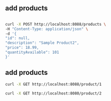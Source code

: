 ## add products

```bash

curl -X POST http://localhost:8088/products \
-H "Content-Type: application/json" \
-d '{
"id": null,
"description": "Sample Product2",
"price": 18.99,
"quantityAvailable": 101
}'

```


## add products

```bash
curl -X GET http://localhost:8088/product/1
```

```bash
curl -X GET http://localhost:8080/product/2
```